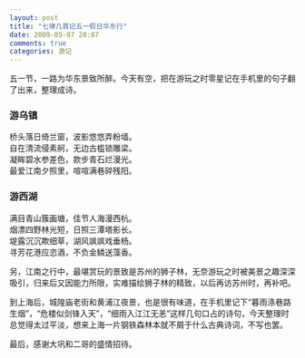 ```yaml
---
layout: post
title: "七律几首记五一假日华东行"
date: 2009-05-07 20:07
comments: true
categories: 游记
---
```

五一节，一路为华东景致所醉。今天有空，把在游玩之时零星记在手机里的句子翻了出来，整理成诗。

 

### 游乌镇

桥头落日倚兰窗，波影悠悠弄粉墙。  
自在清流侵素舸，无边古槛锁雕梁。  
凝眸碧水参差色，款步青石烂漫光。  
最爱江南夕照里，喧喧满巷碎残阳。

 

### 游西湖

满目青山簇画塘，佳节人海漫西杭。  
烟漂四野林光短，日照三潭塔影长。  
堤露沉沉欺细草，湖风飒飒戏垂杨。  
寻芳花港应恣酒，不负金鳞送藻香。

 

另，江南之行中，最堪赏玩的景致是苏州的狮子林，无奈游玩之时被美景之趣深深吸引，归来后又因能力所限，实难描绘狮子林的精致，以后再访苏州时，再补吧。

到上海后，城隍庙老街和黄浦江夜景，也是很有味道，在手机里记下“暮雨涤巷路生烟”，“危楼似剑锋入天”，“细雨入江江无恙”这样几句口占的诗句，今天整理时总觉得太过平淡，想来上海一片钢铁森林本就不屑于什么古典诗词，不写也罢。

最后，感谢大巩和二哥的盛情招待。